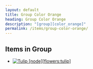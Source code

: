 ```yaml
---
layout: default
title: Group Color Orange
heading: Group Color Orange
description: "[group][color_orange]"
permalink: /items/group-color-orange/
---
```



## Items in Group

<ul class="list-items">
    <li><a href="{{site.baseurl}}/items/flowers-tulip/"><img src="{{site.baseurl}}/assets/img/items/itemcubes/flowers_tulip.png" data-toggle="tooltip" title="Tulip [node][flowers:tulip]"></a></li>
</ul>
